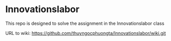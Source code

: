 # Innovationslabor
This repo is designed to solve the assignment in the Innovationslabor class

URL to wiki: https://github.com/thuyngocphuongta/Innovationslabor/wiki.git
